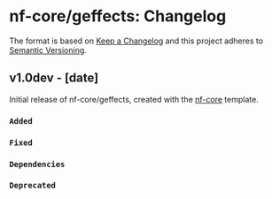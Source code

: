 # nf-core/geffects: Changelog

The format is based on [Keep a Changelog](http://keepachangelog.com/en/1.0.0/)
and this project adheres to [Semantic Versioning](http://semver.org/spec/v2.0.0.html).

## v1.0dev - [date]

Initial release of nf-core/geffects, created with the [nf-core](http://nf-co.re/) template.

### `Added`

### `Fixed`

### `Dependencies`

### `Deprecated`
